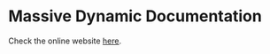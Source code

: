 # Massive Dynamic Documentation

Check the online website <a href="http://pixflow.net/products/massive-dynamic/documentation/" target="_blank">here</a>.